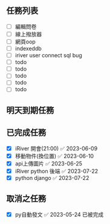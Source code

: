 
## 任務列表
- [ ] 編輯問卷
- [ ] 線上撥放器
- [ ] 網頁oop
- [ ] indexeddb
- [ ] iriver user connect sql bug
- [ ] todo
- [ ] todo
- [ ] todo
- [ ] todo
- [ ] todo

## 明天到期任務

## 已完成任務
- [x] iRiver 開會(21:00) ✅ 2023-06-09
- [x] 移動物件(換位置) ✅ 2023-06-10
- [x] api上傳圖片 ✅ 2023-06-25
- [x] iRiver python 後端 ✅ 2023-07-22
- [x] python django ✅ 2023-07-22

## 取消之任務
- [x] py自動發文 ✅ 2023-05-24 已被完成